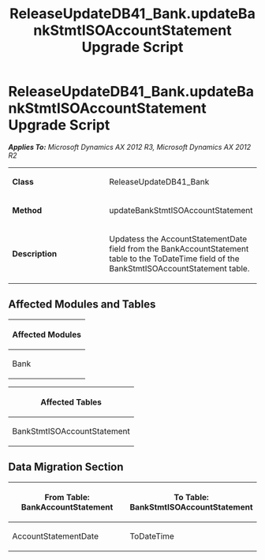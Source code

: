 ﻿---
title: ReleaseUpdateDB41_Bank.updateBankStmtISOAccountStatement Upgrade Script
TOCTitle: ReleaseUpdateDB41_Bank.updateBankStmtISOAccountStatement Upgrade Script
ms:assetid: 3305d393-efc2-011a-6653-56f9dbe7f82b
ms:mtpsurl: https://msdn.microsoft.com/en-us/library/JJ685091(v=AX.60)
ms:contentKeyID: 49707545
ms.date: 05/18/2015
mtps_version: v=AX.60
---

# ReleaseUpdateDB41\_Bank.updateBankStmtISOAccountStatement Upgrade Script 


_**Applies To:** Microsoft Dynamics AX 2012 R3, Microsoft Dynamics AX 2012 R2_

<table>
<colgroup>
<col style="width: 50%" />
<col style="width: 50%" />
</colgroup>
<tbody>
<tr class="odd">
<td><p><strong>Class</strong></p></td>
<td><p>ReleaseUpdateDB41_Bank</p></td>
</tr>
<tr class="even">
<td><p><strong>Method</strong></p></td>
<td><p>updateBankStmtISOAccountStatement</p></td>
</tr>
<tr class="odd">
<td><p><strong>Description</strong></p></td>
<td><p>Updatess the AccountStatementDate field from the BankAccountStatement table to the ToDateTime field of the BankStmtISOAccountStatement table.</p></td>
</tr>
</tbody>
</table>


## Affected Modules and Tables

<table>
<colgroup>
<col style="width: 100%" />
</colgroup>
<thead>
<tr class="header">
<th><p>Affected Modules</p></th>
</tr>
</thead>
<tbody>
<tr class="odd">
<td><p>Bank</p></td>
</tr>
</tbody>
</table>


<table>
<colgroup>
<col style="width: 100%" />
</colgroup>
<thead>
<tr class="header">
<th><p>Affected Tables</p></th>
</tr>
</thead>
<tbody>
<tr class="odd">
<td><p>BankStmtISOAccountStatement</p></td>
</tr>
</tbody>
</table>


## Data Migration Section

<table>
<colgroup>
<col style="width: 50%" />
<col style="width: 50%" />
</colgroup>
<thead>
<tr class="header">
<th><p>From Table: BankAccountStatement</p></th>
<th><p>To Table: BankStmtISOAccountStatement</p></th>
</tr>
</thead>
<tbody>
<tr class="odd">
<td><p>AccountStatementDate</p></td>
<td><p>ToDateTime</p></td>
</tr>
</tbody>
</table>

  


